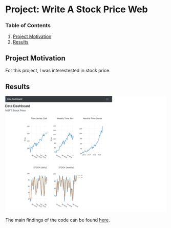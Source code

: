 # Project: Write A Stock Price Web

[//]: # (Image References)

[image1]: ./imgs/demo.png "demo"

### Table of Contents

1. [Project Motivation](#motivation)
2. [Results](#results)

## Project Motivation<a name="motivation"></a>

For this project, I was interestested in stock price.


## Results<a name="results"></a>

![alt text][image1]

The main findings of the code can be found [here](https://dsnd-udacity-stock-price.herokuapp.com/).

